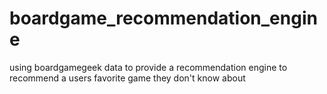 # boardgame_recommendation_engine
using boardgamegeek data to provide a recommendation engine to recommend a users favorite game they don't know about
